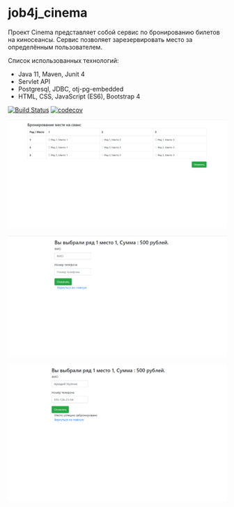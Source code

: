 # job4j_cinema

Проект Cinema представляет собой сервис по бронированию билетов на киносеансы.
Сервис позволяет зарезервировать место за определённым пользователем.

Список использованных технологий:
- Java 11, Maven, Junit 4
- Servlet API
- Postgresql, JDBC, otj-pg-embedded 
- HTML, CSS, JavaScript (ES6), Bootstrap 4 


[![Build Status](https://travis-ci.org/mgbardakov/job4j_cinema.svg?branch=master)](https://travis-ci.org/mgbardakov/job4j_cinema)
[![codecov](https://codecov.io/gh/mgbardakov/job4j_cinema/branch/master/graph/badge.svg?token=PGY9Z3VPAS)](https://codecov.io/gh/mgbardakov/job4j_cinema)

![ScreenShot](images/1.PNG)

![ScreenShot](images/2.PNG)

![ScreenShot](images/3.PNG)